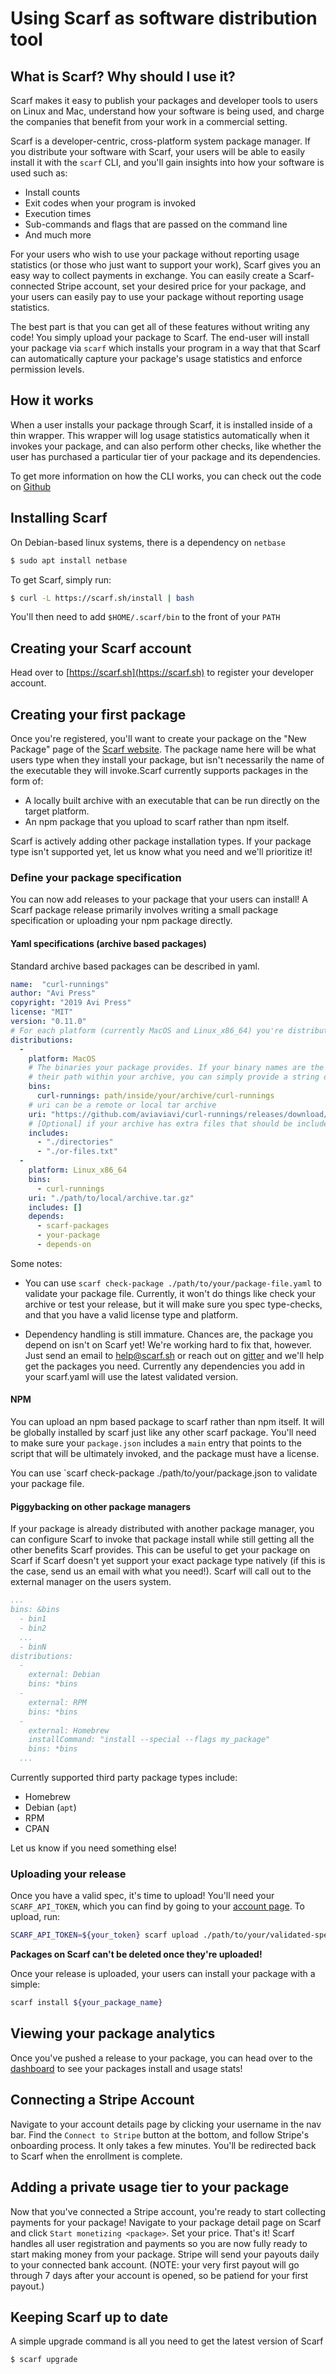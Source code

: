 # Using Scarf as software distribution tool

## What is Scarf? Why should I use it?

Scarf makes it easy to publish your packages and developer tools to users on
Linux and Mac, understand how your software is being used, and charge the
companies that benefit from your work in a commercial setting.

Scarf is a developer-centric, cross-platform system package manager. If you
distribute your software with Scarf, your users will be able to easily install
it with the `scarf` CLI, and you'll gain insights into how your software is used
such as:

- Install counts
- Exit codes when your program is invoked
- Execution times
- Sub-commands and flags that are passed on the command line
- And much more

For your users who wish to use your package without reporting usage statistics
(or those who just want to support your work), Scarf gives you an easy way to
collect payments in exchange. You can easily create a Scarf-connected Stripe
account, set your desired price for your package, and your users can easily pay
to use your package without reporting usage statistics.

The best part is that you can get all of these features without writing any
code! You simply upload your package to Scarf. The end-user will install your
package via `scarf` which installs your program in a way that that Scarf can
automatically capture your package's usage statistics and enforce permission
levels.

## How it works

When a user installs your package through Scarf, it is installed inside of a
thin wrapper. This wrapper will log usage statistics automatically when it
invokes your package, and can also perform other checks, like whether the user
has purchased a particular tier of your package and its dependencies.

To get more information on how the CLI works, you can check out the code on
[Github](https://github.com/aviaviavi/scarf)

## Installing Scarf

On Debian-based linux systems, there is a dependency on `netbase`

```bash
$ sudo apt install netbase
```

To get Scarf, simply run:

```bash
$ curl -L https://scarf.sh/install | bash
```

You'll then need to add `$HOME/.scarf/bin` to the front of your `PATH`


## Creating your Scarf account

Head over to [https://scarf.sh](https://scarf.sh) to register your developer
account.

## Creating your first package

Once you're registered, you'll want to create your package on the "New Package"
page of the [Scarf website](https://scarf.sh/#/create-package). The package name
here will be what users type when they install your package, but isn't
necessarily the name of the executable they will invoke.Scarf currently supports
packages in the form of:

- A locally built archive with an executable that can be run directly on the target platform.
- An npm package that you upload to scarf rather than npm itself.

Scarf is actively adding other package installation types. If your package type
isn't supported yet, let us know what you need and we'll prioritize it!

### Define your package specification

You can now add releases to your package that your users can install! A Scarf
package release primarily involves writing a small package specification or
uploading your npm package directly. 

#### Yaml specifications (archive based packages)

Standard archive based packages can be described in yaml.

```yaml
name:  "curl-runnings"
author: "Avi Press"
copyright: "2019 Avi Press"
license: "MIT"
version: "0.11.0"
# For each platform (currently MacOS and Linux_x86_64) you're distributing your release to, include an entry in distributions.
distributions:
  -
    platform: MacOS
    # The binaries your package provides. If your binary names are the same as
    # their path within your archive, you can simply provide a string of binary names
    bins:
      curl-runnings: path/inside/your/archive/curl-runnings
    # uri can be a remote or local tar archive
    uri: "https://github.com/aviaviavi/curl-runnings/releases/download/0.11.0/curl-runnings-0.11.0-mac.tar.gz"
    # [Optional] if your archive has extra files that should be included, list them here
    includes:
      - "./directories"
      - "./or-files.txt"
  -
    platform: Linux_x86_64
    bins:
      - curl-runnings
    uri: "./path/to/local/archive.tar.gz"
    includes: []
    depends:
      - scarf-packages
      - your-package
      - depends-on
```

Some notes: 

- You can use `scarf check-package ./path/to/your/package-file.yaml` to
validate your package file. Currently, it won't do things like check your
archive or test your release, but it will make sure you spec type-checks, and
that you have a valid license type and platform.

- Dependency handling is still immature. Chances are, the package you depend on
isn't on Scarf yet! We're working hard to fix that, however. Just send an email
to help@scarf.sh or reach out on [gitter](https://gitter.im/scarfsh/community)
and we'll help get the packages you need. Currently any dependencies you add in
your scarf.yaml will use the latest validated version.

#### NPM 

You can upload an npm based package to scarf rather than npm itself. It will be
globally installed by scarf just like any other scarf package. You'll need to
make sure your `package.json` includes a `main` entry that points to the script
that will be ultimately invoked, and the package must have a license.

You can use `scarf check-package ./path/to/your/package.json to
validate your package file.

#### Piggybacking on other package managers

If your package is already distributed with another package manager, you can
configure Scarf to invoke that package install while still getting all the other
benefits Scarf provides. This can be useful to get your package on Scarf if
Scarf doesn't yet support your exact package type natively (if this is the case,
send us an email with what you need!). Scarf will call out to the external
manager on the users system.


```yaml
...
bins: &bins
  - bin1
  - bin2
  ...
  - binN
distributions:
  -
    external: Debian
    bins: *bins
  -
    external: RPM
    bins: *bins
  -
    external: Homebrew
    installCommand: "install --special --flags my_package"
    bins: *bins
  ...

```

Currently supported third party package types include:

- Homebrew
- Debian (`apt`)
- RPM
- CPAN

Let us know if you need something else!

### Uploading your release

Once you have a valid spec, it's time to upload! You'll need your
`SCARF_API_TOKEN`, which you can find by going to your [account
page](https://scarf.sh/#/user-account). To upload, run:

```bash
SCARF_API_TOKEN=${your_token} scarf upload ./path/to/your/validated-spec.(yaml|json)
```

**Packages on Scarf can't be deleted once they're uploaded!** 

Once your release is uploaded, your users can install your package with a simple:

```bash
scarf install ${your_package_name}
```

## Viewing your package analytics

Once you've pushed a release to your package, you can head over to the
[dashboard](https://scarf.sh/#/home) to see your packages install and usage
stats!

## Connecting a Stripe Account

Navigate to your account details page by clicking your username in the nav bar.
Find the `Connect to Stripe` button at the bottom, and follow Stripe's
onboarding process. It only takes a few minutes. You'll be redirected back to
Scarf when the enrollment is complete.

## Adding a private usage tier to your package

Now that you've connected a Stripe account, you're ready to start collecting
payments for your package! Navigate to your package detail page on Scarf and
click `Start monetizing <package>`. Set your price. That's it! Scarf handles all
user registration and payments so you are now fully ready to start making money
from your package. Stripe will send your payouts daily to your connected bank
account. (NOTE: your very first payout will go through 7 days after your account
is opened, so be patiend for your first payout.)

## Keeping Scarf up to date

A simple upgrade command is all you need to get the latest version of Scarf

```
$ scarf upgrade
```
